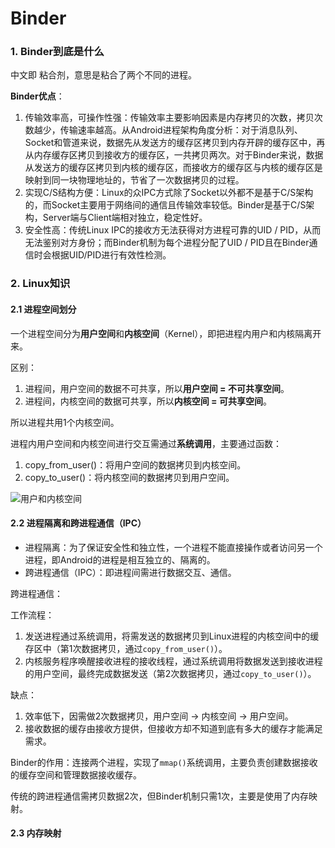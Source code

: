 # Binder

### 1. Binder到底是什么

中文即 粘合剂，意思是粘合了两个不同的进程。

**Binder优点**：

1. 传输效率高，可操作性强：传输效率主要影响因素是内存拷贝的次数，拷贝次数越少，传输速率越高。从Android进程架构角度分析：对于消息队列、Socket和管道来说，数据先从发送方的缓存区拷贝到内存开辟的缓存区中，再从内存缓存区拷贝到接收方的缓存区，一共拷贝两次。对于Binder来说，数据从发送方的缓存区拷贝到内核的缓存区，而接收方的缓存区与内核的缓存区是映射到同一块物理地址的，节省了一次数据拷贝的过程。
2. 实现C/S结构方便：Linux的众IPC方式除了Socket以外都不是基于C/S架构的，而Socket主要用于网络间的通信且传输效率较低。Binder是基于C/S架构，Server端与Client端相对独立，稳定性好。
3. 安全性高：传统Linux IPC的接收方无法获得对方进程可靠的UID / PID，从而无法鉴别对方身份；而Binder机制为每个进程分配了UID / PID且在Binder通信时会根据UID/PID进行有效性检测。

### 2. Linux知识

#### 2.1 进程空间划分

一个进程空间分为**用户空间**和**内核空间**（Kernel），即把进程内用户和内核隔离开来。

区别：

1. 进程间，用户空间的数据不可共享，所以**用户空间 = 不可共享空间**。
2. 进程间，内核空间的数据可共享，所以**内核空间 = 可共享空间**。

所以进程共用1个内核空间。

进程内用户空间和内核空间进行交互需通过**系统调用**，主要通过函数：

1. copy_from_user()：将用户空间的数据拷贝到内核空间。
2. copy_to_user()：将内核空间的数据拷贝到用户空间。

![用户和内核空间](https://github.com/chenshuaiyu/Notes/blob/master/Android/Android进阶/assets/用户和内核空间.png)

#### 2.2 进程隔离和跨进程通信（IPC）

- 进程隔离：为了保证安全性和独立性，一个进程不能直接操作或者访问另一个进程，即Android的进程是相互独立的、隔离的。
- 跨进程通信（IPC）：即进程间需进行数据交互、通信。

跨进程通信：

工作流程：

1. 发送进程通过系统调用，将需发送的数据拷贝到Linux进程的内核空间中的缓存区中（第1次数据拷贝，通过`copy_from_user()`）。
2. 内核服务程序唤醒接收进程的接收线程，通过系统调用将数据发送到接收进程的用户空间，最终完成数据发送（第2次数据拷贝，通过`copy_to_user()`）。

缺点：

1. 效率低下，因需做2次数据拷贝，用户空间 -> 内核空间 -> 用户空间。
2. 接收数据的缓存由接收方提供，但接收方却不知道到底有多大的缓存才能满足需求。

Binder的作用：连接两个进程，实现了`mmap()`系统调用，主要负责创建数据接收的缓存空间和管理数据接收缓存。

传统的跨进程通信需拷贝数据2次，但Binder机制只需1次，主要是使用了内存映射。

#### 2.3 内存映射


